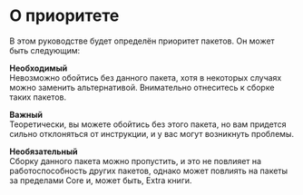 # О приоритете

В этом руководстве будет определён приоритет пакетов.
Он может быть следующим:

<span>**Необходимый**</span>
<br/>
Невозможно обойтись без данного пакета, хотя в некоторых случаях можно заменить альтернативой. Внимательно отнеситесь к сборке таких пакетов.

<span>**Важный**</span>
<br/>
Теоретически, вы можете обойтись без этого пакета, но вам придется сильно отклоняться от инструкции, и у вас могут возникнуть проблемы.

<span>**Необязательный**</span>
<br/>
Сборку данного пакета можно пропустить, и это не повлияет на работоспособность других пакетов, однако может повлиять на пакеты за пределами Core и, может быть, Extra книги.
